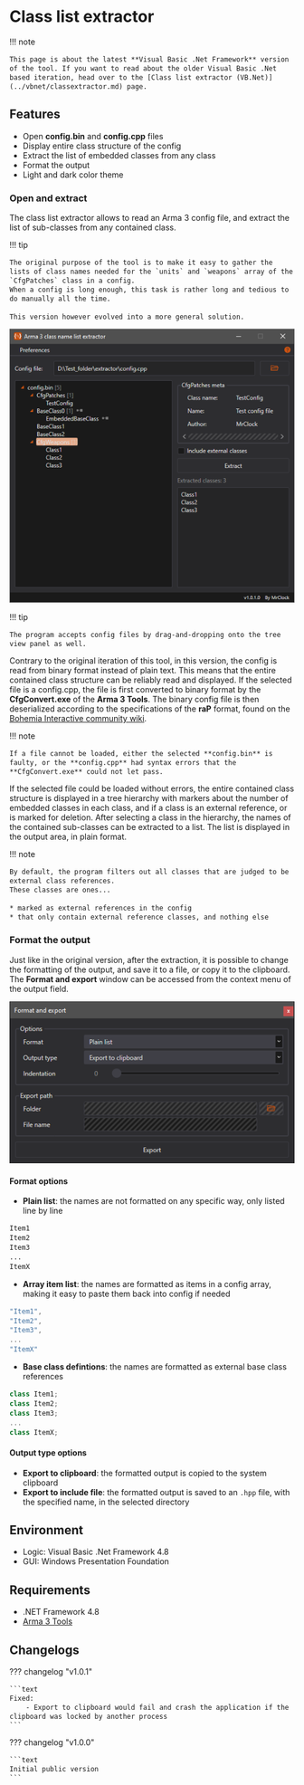 # Class list extractor

!!! note
	
	This page is about the latest **Visual Basic .Net Framework** version of the tool. If you want to read about the older Visual Basic .Net based iteration, head over to the [Class list extractor (VB.Net)](../vbnet/classextractor.md) page.
	

## Features

* Open **config.bin** and **config.cpp** files
* Display entire class structure of the config
* Extract the list of embedded classes from any class
* Format the output
* Light and dark color theme

### Open and extract

The class list extractor allows to read an Arma 3 config file, and extract the list of sub-classes from any contained class.

!!! tip

	The original purpose of the tool is to make it easy to gather the lists of class names needed for the `units` and `weapons` array of the `CfgPatches` class in a config.
	When a config is long enough, this task is rather long and tedious to do manually all the time.
	
	This version however evolved into a more general solution.

![VB.Net Framework based class list extractor GUI](img/image_1_1.png)

!!! tip
	
	The program accepts config files by drag-and-dropping onto the tree view panel as well.

Contrary to the original iteration of this tool, in this version, the config is read from binary format instead of plain text.
This means that the entire contained class structure can be reliably read and displayed.
If the selected file is a config.cpp, the file is first converted to binary format by the **CfgConvert.exe** of the **Arma 3 Tools**.
The binary config file is then deserialized according to the specifications of the **raP** format, found on the [Bohemia Interactive community wiki](https://community.bistudio.com/wiki/raP_File_Format_-_Elite).

!!! note

	If a file cannot be loaded, either the selected **config.bin** is faulty, or the **config.cpp** had syntax errors that the **CfgConvert.exe** could not let pass.

If the selected file could be loaded without errors, the entire contained class structure is displayed in a tree hierarchy with markers about the number of embedded classes in each class, and if a class is an external reference, or is marked for deletion.
After selecting a class in the hierarchy, the names of the contained sub-classes can be extracted to a list. The list is displayed in the output area, in plain format.

!!! note

	By default, the program filters out all classes that are judged to be external class references.
	These classes are ones...
	
	* marked as external references in the config
	* that only contain external reference classes, and nothing else

### Format the output

Just like in the original version, after the extraction, it is possible to change the formatting of the output, and save it to a file, or copy it to the clipboard. The **Format and export** window can be accessed from the context menu of the output field.

![Format and export window](img/image_1_2.png)

#### Format options

* **Plain list**: the names are not formatted on any specific way, only listed line by line
``` txt
Item1
Item2
Item3
...
ItemX
```

* **Array item list**: the names are formatted as items in a config array, making it easy to paste them back into config if needed
``` cpp
"Item1",
"Item2",
"Item3",
...
"ItemX"
```


* **Base class defintions**: the names are formatted as external base class references
``` cpp
class Item1;
class Item2;
class Item3;
...
class ItemX;
```

#### Output type options

* **Export to clipboard**: the formatted output is copied to the system clipboard
* **Export to include file**: the formatted output is saved to an `.hpp` file, with the specified name, in the selected directory

## Environment

* Logic:  Visual Basic .Net Framework 4.8
* GUI:    Windows Presentation Foundation

## Requirements

* .NET Framework 4.8
* [Arma 3 Tools](https://store.steampowered.com/app/233800/Arma_3_Tools/)

## Changelogs

??? changelog "v1.0.1"

	```text
	Fixed:
		- Export to clipboard would fail and crash the application if the clipboard was locked by another process
	```
??? changelog "v1.0.0"

	```text
	Initial public version
	```